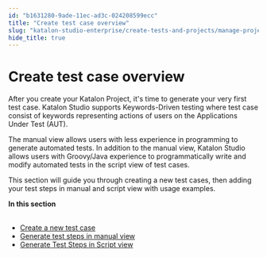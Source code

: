 ```yaml
---
id: "b1631280-9ade-11ec-ad3c-024208599ecc"
title: "Create test case overview"
slug: "katalon-studio-enterprise/create-tests-and-projects/manage-projects/create-test-case/create-test-case-overview"
hide_title: true
---
```


# <a id="concept-349" class="anchor_top_offset"/><a id="ariaid-title1" class="anchor_top_offset"/>Create test case overview

<p xmlns="http://www.w3.org/1999/xhtml" className="p">After you create your Katalon Project, it's time to generate your very first test case. <span className="ph">Katalon Studio</span> supports Keywords-Driven testing where test case consist of keywords representing actions of users on the Applications Under Test (AUT).</p> 
<p xmlns="http://www.w3.org/1999/xhtml" className="p">The manual view allows users with less experience in programming to generate automated tests. In addition to the&nbsp;manual view, <span className="ph">Katalon Studio</span> allows users with Groovy/Java experience to programmatically write and modify automated tests in the script view of test cases.</p> 
<p xmlns="http://www.w3.org/1999/xhtml" className="p">This section will guide you through creating a new test cases, then adding your test steps in manual and script view with usage examples.</p> 
<nav xmlns="http://www.w3.org/1999/xhtml" role="navigation" className="related-links"><div className="linklist"><strong>In this section</strong><br /><br /><ul className="linklist"><li className="linklist"><a className="link" href="/docs/katalon-studio-enterprise/create-tests-and-projects/manage-projects/create-test-case/create-a-new-test-case">Create a new test case</a></li><li className="linklist"><a className="link" href="/docs/katalon-studio-enterprise/create-tests-and-projects/manage-projects/create-test-case/generate-test-steps-in-manual-view">Generate test steps in manual view</a></li><li className="linklist"><a className="link" href="/docs/katalon-studio-enterprise/create-tests-and-projects/manage-projects/create-test-case/generate-test-steps-in-script-view">Generate Test Steps in Script view</a></li></ul></div></nav> 
